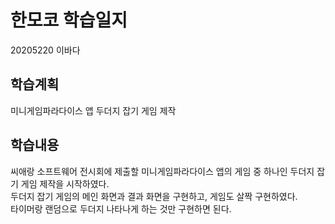 # 한모코 학습일지
20205220 이바다<br>
## 학습계획
미니게임파라다이스 앱 두더지 잡기 게임 제작 <br>
## 학습내용
씨애랑 소프트웨어 전시회에 제출할 미니게임파라다이스 앱의 게임 중 하나인 두더지 잡기 게임 제작을 시작하였다.<br>
두더지 잡기 게임의 메인 화면과 결과 화면을 구현하고, 게임도 살짝 구현하였다.<br>
타이머랑 랜덤으로 두더지 나타나게 하는 것만 구현하면 된다.
